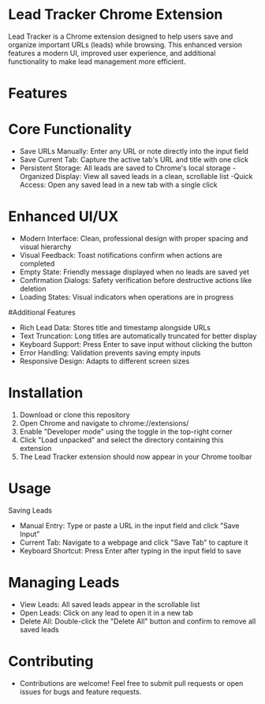 # Lead Tracker Chrome Extension
Lead Tracker is a Chrome extension designed to help users save and organize important URLs (leads) while browsing. This enhanced version features a modern UI, improved user experience, and additional functionality to make lead management more efficient.

# Features
# Core Functionality

- Save URLs Manually: Enter any URL or note directly into the input field
- Save Current Tab: Capture the active tab's URL and title with one click
- Persistent Storage: All leads are saved to Chrome's local storage
-Organized Display: View all saved leads in a clean, scrollable list
-Quick Access: Open any saved lead in a new tab with a single click

# Enhanced UI/UX

- Modern Interface: Clean, professional design with proper spacing and visual hierarchy
- Visual Feedback: Toast notifications confirm when actions are completed
- Empty State: Friendly message displayed when no leads are saved yet
- Confirmation Dialogs: Safety verification before destructive actions like deletion
- Loading States: Visual indicators when operations are in progress

#Additional Features

- Rich Lead Data: Stores title and timestamp alongside URLs
- Text Truncation: Long titles are automatically truncated for better display
- Keyboard Support: Press Enter to save input without clicking the button
- Error Handling: Validation prevents saving empty inputs
- Responsive Design: Adapts to different screen sizes

# Installation

1. Download or clone this repository
2. Open Chrome and navigate to chrome://extensions/
3. Enable "Developer mode" using the toggle in the top-right corner
4. Click "Load unpacked" and select the directory containing this extension
5. The Lead Tracker extension should now appear in your Chrome toolbar

# Usage
Saving Leads

- Manual Entry: Type or paste a URL in the input field and click "Save Input"
- Current Tab: Navigate to a webpage and click "Save Tab" to capture it
- Keyboard Shortcut: Press Enter after typing in the input field to save

# Managing Leads

- View Leads: All saved leads appear in the scrollable list
- Open Leads: Click on any lead to open it in a new tab
- Delete All: Double-click the "Delete All" button and confirm to remove all saved leads

# Contributing
- Contributions are welcome! Feel free to submit pull requests or open issues for bugs and feature requests.
